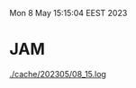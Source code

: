 Mon  8 May 15:15:04 EEST 2023
# JAM
<a href='./cache/202305/08_15.log'>./cache/202305/08_15.log</a>
